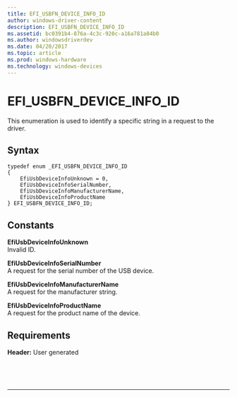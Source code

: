 ```yaml
---
title: EFI_USBFN_DEVICE_INFO_ID
author: windows-driver-content
description: EFI_USBFN_DEVICE_INFO_ID
ms.assetid: bc0391b4-876a-4c3c-920c-a16a781a84b0
ms.author: windowsdriverdev
ms.date: 04/20/2017
ms.topic: article
ms.prod: windows-hardware
ms.technology: windows-devices
---
```


# EFI\_USBFN\_DEVICE\_INFO\_ID


This enumeration is used to identify a specific string in a request to the driver.

## Syntax


``` syntax
typedef enum _EFI_USBFN_DEVICE_INFO_ID   
{
    EfiUsbDeviceInfoUnknown = 0,
    EfiUsbDeviceInfoSerialNumber,
    EfiUsbDeviceInfoManufacturerName,
    EfiUsbDeviceInfoProductName
} EFI_USBFN_DEVICE_INFO_ID;
```

## Constants


<a href="" id="efiusbdeviceinfounknown"></a>**EfiUsbDeviceInfoUnknown**  
Invalid ID.

<a href="" id="efiusbdeviceinfoserialnumber"></a>**EfiUsbDeviceInfoSerialNumber**  
A request for the serial number of the USB device.

<a href="" id="efiusbdeviceinfomanufacturername"></a>**EfiUsbDeviceInfoManufacturerName**  
A request for the manufacturer string.

<a href="" id="efiusbdeviceinfoproductname"></a>**EfiUsbDeviceInfoProductName**  
A request for the product name of the device.

## Requirements


**Header:** User generated

 

 


--------------------


